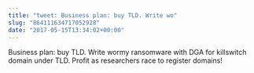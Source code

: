 ```yaml
---
title: "tweet: Business plan: buy TLD. Write wo"
slug: "864111634717052928"
date: "2017-05-15T13:34:02+00:00"
---
```

Business plan: buy TLD. Write wormy ransomware with DGA for killswitch domain under TLD. Profit as researchers race to register domains!